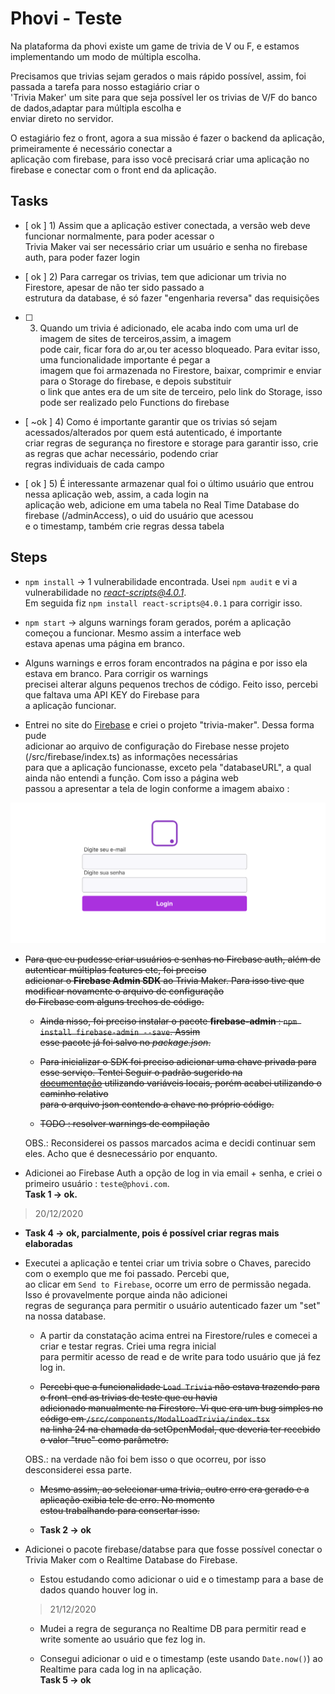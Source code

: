 # Phovi - Teste

Na plataforma da phovi existe um game de trivia de V ou F, e estamos implementando um modo de múltipla escolha.

Precisamos que trivias sejam gerados o mais rápido possível, assim, foi passada a tarefa para nosso estagiário criar o <br>
'Trivia Maker' um site para que seja possível ler os trivias de V/F do banco de dados,adaptar para múltipla escolha e <br>
enviar direto no servidor.

O estagiário fez o front, agora a sua missão é fazer o backend da aplicação, primeiramente é necessário conectar a <br>
aplicação com firebase, para isso você precisará criar uma aplicação no firebase e conectar com o front end da aplicação.


## Tasks

- [ ok ] 1) Assim que a aplicação estiver conectada, a versão web deve funcionar normalmente, para poder acessar o <br>
Trivia Maker vai ser necessário criar um usuário e senha no firebase auth, para poder fazer login

- [ ok ] 2) Para carregar os trivias, tem que adicionar um trivia no Firestore, apesar de não ter sido passado a <br>
estrutura da database, é só fazer "engenharia reversa" das requisições

- [ ] 3) Quando um trivia é adicionado, ele acaba indo com uma url de imagem de sites de terceiros,assim, a imagem <br>
pode cair, ficar fora do ar,ou ter acesso bloqueado. Para evitar isso, uma funcionalidade importante é pegar a <br>
imagem que foi armazenada no Firestore, baixar, comprimir e enviar para o Storage do firebase, e depois substituir <br>
o link que antes era de um site de terceiro, pelo link do Storage, isso pode ser realizado pelo Functions do firebase

- [ ~ok ] 4) Como é importante garantir que os trivias só sejam acessados/alterados por quem está autenticado, é importante <br>
criar regras de segurança no firestore e storage para garantir isso, crie as regras que achar necessário, podendo criar<br>
regras individuais de cada campo

- [ ok ] 5) É interessante armazenar qual foi o último usuário que entrou nessa aplicação web, assim, a cada login na <br>
aplicação web, adicione em uma tabela no Real Time Database do firebase (/adminAccess), o uid do usuário que acessou <br>
e o timestamp, também crie regras dessa tabela


## Steps

- ```npm install``` -> 1 vulnerabilidade encontrada. Usei ```npm audit``` e vi a vulnerabilidade no *react-scripts@4.0.1*.<br>
Em seguida fiz ```npm install react-scripts@4.0.1``` para corrigir isso.

- ```npm start``` -> alguns warnings foram gerados, porém a aplicação começou a funcionar. Mesmo assim a interface web<br>
estava apenas uma página em branco.

- Alguns warnings e erros foram encontrados na página e por isso ela estava em branco. Para corrigir os warnings <br>
precisei alterar alguns pequenos trechos de código. Feito isso, percebi que faltava uma API KEY do Firebase para<br>
a aplicação funcionar.

- Entrei no site do [Firebase](https://firebase.google.com) e criei o projeto "trivia-maker". Dessa forma pude <br>
adicionar ao arquivo de configuração do Firebase nesse projeto (/src/firebase/index.ts) as informações necessárias<br>
para que a aplicação funcionasse, exceto pela "databaseURL", a qual ainda não entendi a função. Com isso a página web<br>
passou a apresentar a tela de login conforme a imagem abaixo :

![tela-inicial](images/tela-inicial-trivia-maker.png)

- ~~Para que eu pudesse criar usuários e senhas no Firebase auth, além de autenticar múltiplas features etc, foi preciso<br>
adicionar o **Firebase Admin SDK** ao Trivia Maker. Para isso tive que modificar novamente o arquivo de configuração<br>
do Firebase com alguns trechos de código.~~

    - ~~Ainda nisso, foi preciso instalar o pacote **firebase-admin** : ```npm install firebase-admin --save```. Assim <br>
    esse pacote já foi salvo no *package.json*.~~

    - ~~Para inicializar o SDK foi preciso adicionar uma chave privada para esse serviço. Tentei Seguir o padrão sugerido na<br>
    [documentação](https://firebase.google.com/docs/admin/setup?authuser=0#initialize-sdk) utilizando variáveis locais, porém acabei utilizando o caminho relativo<br>
    para o arquivo json contendo a chave no próprio código.~~

    - ~~TODO : resolver warnings de compilação~~

    OBS.: Reconsiderei os passos marcados acima e decidi continuar sem eles. Acho que é desnecessário por enquanto.

- Adicionei ao Firebase Auth a opção de log in via email + senha, e criei o primeiro usuário : ```teste@phovi.com```.<br>
**Task 1 -> ok.**

> 20/12/2020

- **Task 4 -> ok, parcialmente, pois é possível criar regras mais elaboradas**

- Executei a aplicação e tentei criar um trivia sobre o Chaves, parecido com o exemplo que me foi passado. Percebi que,<br>
ao clicar em ```Send to Firebase```, ocorre um erro de permissão negada. Isso é provavelmente porque ainda não adicionei<br>
regras de segurança para permitir o usuário autenticado fazer um "set" na nossa database.

    - A partir da constatação acima entrei na Firestore/rules e comecei a criar e testar regras. Criei uma regra inicial <br>
    para permitir acesso de read e de write para todo usuário que já fez log in.

    - ~~Percebi que a funcionalidade ```Load Trivia``` não estava trazendo para o front-end as trivias de teste que eu havia<br>
    adicionado manualmente na Firestore. Vi que era um bug simples no código em ```/src/components/ModalLoadTrivia/index.tsx```<br>
    na linha 24 na chamada da setOpenModal, que deveria ter recebido o valor "true" como parâmetro.~~

    OBS.: na verdade não foi bem isso o que ocorreu, por isso desconsiderei essa parte.

    - ~~Mesmo assim, ao selecionar uma trivia, outro erro era gerado e a aplicação exibia tele de erro. No momento <br>
    estou trabalhando para consertar isso.~~

    - **Task 2 -> ok**

- Adicionei o pacote firebase/databse para que fosse possível conectar o Trivia Maker com o Realtime Database do Firebase.

    - Estou estudando como adicionar o uid e o timestamp para a base de dados quando houver log in.

    > 21/12/2020

    - Mudei a regra de segurança no Realtime DB para permitir read e write somente ao usuário que fez log in.

    - Consegui adicionar o uid e o timestamp (este usando ```Date.now()```) ao Realtime para cada log in na aplicação.<br>
    **Task 5 -> ok**